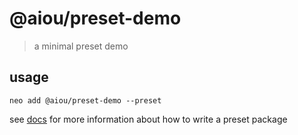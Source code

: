 # @aiou/preset-demo
> a minimal preset demo

## usage

```console
neo add @aiou/preset-demo --preset
```

see [docs](https://github.com/neo-hack/neo/tree/master/packages/schema#readme) for more information about how to write a preset package
